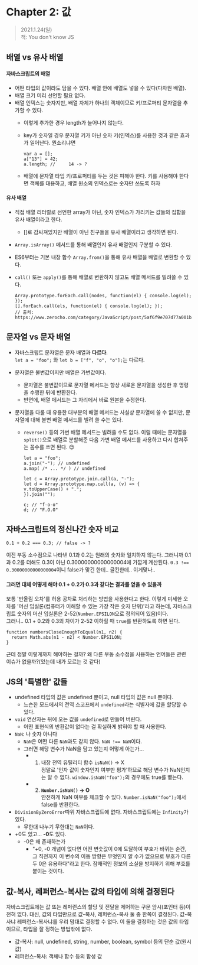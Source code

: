 # Chapter 2: 값

> 2021.1.24(일)  
> 책: You don't know JS

## 배열 vs 유사 배열

#### 자바스크립트의 배열

-   어떤 타입의 값이라도 담을 수 있다. 배열 안에 배열도 넣을 수 있다(다차원 배열).
-   배열 크기 미리 선언할 필요 없다.
-   배열 인덱스는 숫자지만, 배열 자체가 하나의 객체이므로 키/프로퍼티 문자열을 추가할 수 있다.
    -   이렇게 추가한 경우 length가 늘어나지 않는다.
    -   key가 숫자일 경우 문자열 키가 아닌 숫자 키(인덱스)를 사용한 것과 같은 효과가 일어난다. 뭔소리냐면
        
        ```
        var a = [];
        a["13"] = 42;
        a.length; //     14 -> ?
        ```
        
    -   배열에 문자열 타입 키/프로퍼티를 두는 것은 피해야 한다. 키를 사용해야 한다면 객체를 대용하고, 배열 원소의 인덱스로는 숫자만 쓰도록 하자

#### 유사 배열

-   직접 배열 리터럴로 선언한 array가 아닌, 숫자 인덱스가 가리키는 값들의 집합을 유사 배열이라고 한다.
    -   \[\]로 감싸져있지만 배열이 아닌 친구들을 유사 배열이라고 생각하면 된다.
-   `Array.isArray()` 메서드를 통해 배열인지 유사 배열인지 구분할 수 있다.
-   ES6부터는 기본 내장 함수 `Array.from()`을 통해 유사 배열을 배열로 변환할 수 있다.
-   `call()` 또는 `apply()`를 통해 배열로 변환하지 않고도 배열 메서드를 빌려쓸 수 있다.
    
    ```
    Array.prototype.forEach.call(nodes, function(el) { console.log(el); });
    [].forEach.call(els, function(el) { console.log(el); });
    // 출처: https://www.zerocho.com/category/JavaScript/post/5af6f9e707d77a001bb579d2
    ```
    


## 문자열 vs 문자 배열

-   자바스크립트 문자열은 문자 배열과 **다르다**.  
    `let a = "foo";` 와 `let b = ["f", "o", "o"];`는 다르다.
    
-   문자열은 불변값이지만 배열은 가변값이다.
    
    -   문자열은 불변값이므로 문자열 메서드는 항상 새로운 문자열을 생성한 후 명령을 수행한 뒤에 반환한다.
    -   반면에, 배열 메서드는 그 자리에서 바로 원본을 수정한다.
-   문자열을 다룰 때 유용한 대부분의 배열 메서드는 사실상 문자열에 쓸 수 없지만, 문자열에 대해 불변 배열 메서드를 빌려 쓸 수는 있다.
    
    -   `reverse()` 등의 가변 배열 메서드는 빌려쓸 수도 없다. 이럴 때에는 문자열을 `split()`으로 배열로 분할해준 다음 가변 배열 메서드를 사용하고 다시 합쳐주는 꼼수를 쓰면 된다. 😌
        
        ```
        let a = "foo";
        a.join("-"); // undefined
        a.map( /* ... */ ) // undefined
        
        let c = Array.prototype.join.call(a, "-");
        let d = Array.prototype.map.call(a, (v) => {
        v.toUpperCase() + ".";
        }).join("");
        
        c; // "f-o-o"
        d; // "F.O.O"
        ```
        


## 자바스크립트의 정신나간 숫자 비교

```
0.1 + 0.2 === 0.3; // false -> ?
```

이진 부동 소수점으로 나타낸 0.1과 0.2는 원래의 숫자와 일치하지 않는다. 그러니까 0.1과 0.2를 더해도 0.3이 아닌 0.30000000000000004에 가깝게 계산된다. `0.3 !== 0.30000000000000004`이니 false가 맞긴 한데.. 글킨한데.. 이게맞나..

#### 그러면 대체 어떻게 해야 0.1 + 0.2가 0.3과 같다는 결과를 얻을 수 있을까

보통 '반올림 오차'를 허용 공차로 처리하는 방법을 사용한다고 한다. 이렇게 미세한 오차를 '머신 입실론(컴퓨터가 이해할 수 있는 가장 작은 숫자 단위)'라고 하는데, 자바스크립트 숫자의 머신 입실론은 2-52(`Number.EPSILON`으로 정의되어 있음)이다.  
그러니.. 0.1 + 0.2와 0.3의 차이가 2-52 이하힐 때 `true`를 반환하도록 하면 된다.

```
function numbersCloseEnoughToEqual(n1, n2) {
  return Math.abs(n1 - n2) < Number.EPSILON;
} 
```

근데 정말 이렇게까지 해야하는 걸까? 왜 다른 부동 소수점을 사용하는 언어들은 관련 이슈가 없을까?(있는데 내가 모르는 것 같다)



## JS의 '특별한' 값들

-   undefined 타입의 값은 undefined 뿐이고, null 타입의 값은 null 뿐이다.
    -   느슨한 모드에서의 전역 스코프에서 `undefined`라는 식별자에 값을 할당할 수 있다.
-   `void` 연산자는 뒤에 오는 값을 `undefined`로 만들어 버린다.
    -   어떤 표현식의 반환값이 없다는 걸 확실하게 밝혀야 할 때 사용한다.
-   `NaN`: 나 숫자 아니다
    -   `NaN`은 어떤 다른 `NaN`과도 같지 않다. `NaN !== NaN`이다.
    -   그러면 해당 변수가 NaN을 담고 있는지 어떻게 아는가...
        -   1) 내장 전역 유틸리티 함수 `isNaN()` -> X  
            정말로 '인자 값이 숫자인지 여부만 평가'하므로 해당 변수가 NaN인지는 알 수 없다. `window.isNaN("foo");`의 경우에도 true를 뱉는다.
        -   2) **`Number.isNaN()` -> O**  
            안전하게 NaN 여부를 체크할 수 있다. `Number.isNaN("foo");`에서 false를 반환한다.
-   `DivisionByZeroError`따위 자바스크립트에 없다. 자바스크립트에는 `Infinity`가 있다.
    -   무한대 나누기 무한대는 `NaN`이다.
-   +0도 있고... **\-0**도 있다.
    -   \-0은 왜 존재하는가
        -   "+0, -0 개념이 없다면 어떤 변숫값이 0에 도달하여 부호가 바뀌는 순간, 그 직전까지 이 변수의 이동 방향은 무엇인지 알 수가 없으므로 부호가 다른 두 0은 유용하다"라고 한다. 잠재적인 정보의 소실을 방지하기 위해 부호를 붙이는 것이다.



## 값-복사, 레퍼런스-복사는 값의 타입에 의해 결정된다

자바스크립트에는 값 또는 레퍼런스의 할당 및 전달을 제어하는 구문 암시(포인터 등)이 전혀 없다. 대신, 값의 타입만으로 값-복사, 레퍼런스-복사 둘 중 한쪽이 결정된다. 값-복사냐 레퍼런스-복사냐를 우리 맘대로 결정할 수 없다. 이 둘을 결정하는 것은 값의 타입이므로, 타입을 잘 정하는 방법밖에 없다.

-   값-복사: null, undefined, string, number, boolean, symbol 등의 단순 값(원시 값)
-   레퍼런스-복사: 객체나 함수 등의 합성 값
